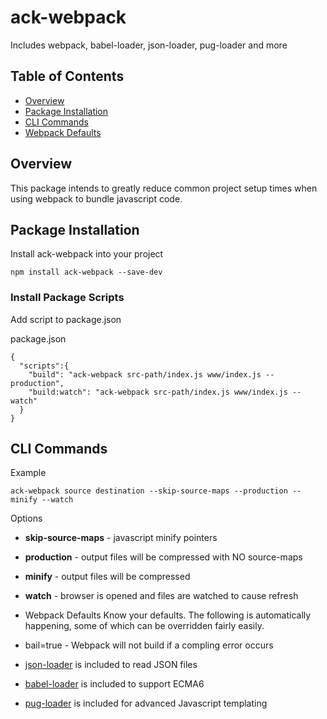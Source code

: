 # ack-webpack
Includes webpack, babel-loader, json-loader, pug-loader and more

## Table of Contents

- [Overview](#overview)
- [Package Installation](#package-installation)
- [CLI Commands](#cli-commands)
- [Webpack Defaults](webpack-defaults)

## Overview
This package intends to greatly reduce common project setup times when using webpack to bundle javascript code.

## Package Installation
Install ack-webpack into your project

```
npm install ack-webpack --save-dev
```

### Install Package Scripts
Add script to package.json

package.json
```
{
  "scripts":{
    "build": "ack-webpack src-path/index.js www/index.js --production",
    "build:watch": "ack-webpack src-path/index.js www/index.js --watch"
  }
}
```

## CLI Commands

Example
```
ack-webpack source destination --skip-source-maps --production --minify --watch
```

Options

- **skip-source-maps** - javascript minify pointers
- **production** - output files will be compressed with NO source-maps
- **minify** - output files will be compressed
- **watch** - browser is opened and files are watched to cause refresh

- Webpack Defaults
Know your defaults. The following is automatically happening, some of which can be overridden fairly easily.

- bail=true - Webpack will not build if a compling error occurs
- [json-loader](https://www.npmjs.com/package/json-loader) is included to read JSON files
- [babel-loader](https://www.npmjs.com/package/babel-loader) is included to support ECMA6
- [pug-loader](https://www.npmjs.com/package/pug-loader) is included for advanced Javascript templating
